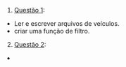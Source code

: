 1. [Questão 1](ed-prova-1.pdf): 
  - Ler e escrever arquivos de veículos.
  - criar uma função de filtro.
2. [Questão 2](ed-prova-1.pdf):
  -
